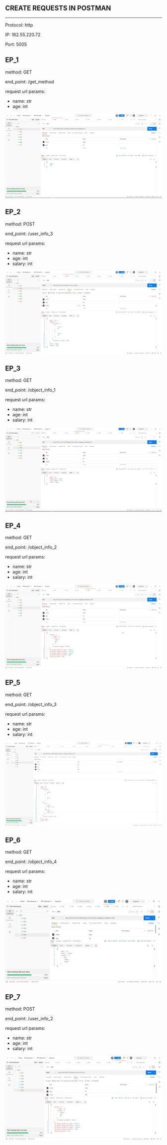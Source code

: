 ## CREATE REQUESTS IN POSTMAN
_____
Protocol: http

IP: 162.55.220.72

Port: 5005

## EP_1
method: GET

end_point: /get_method

request url params:
- name: str
- age: int

<img src="EP_1.png" alt="EP_1">

## EP_2
method: POST

end_point: /user_info_3

request url params:
- name: str
- age: int
- salary: int

<img src="EP_2.png" alt="EP_2">

## EP_3
method: GET

end_point: /object_info_1

request url params:
- name: str
- age: int
- salary: int

<img src="EP_3.png" alt="EP_3">

## EP_4
method: GET

end_point: /object_info_2

request url params:
- name: str
- age: int
- salary: int

<img src="EP_4.png" alt="EP_4">

## EP_5
method: GET

end_point: /object_info_3

request url params:
- name: str
- age: int
- salary: int

<img src="EP_5.png" alt="EP_5">

## EP_6
method: GET

end_point: /object_info_4

request url params:
- name: str
- age: int
- salary: int

<img src="EP_6.png" alt="EP_6">

## EP_7
method: POST

end_point: /user_info_2

request url params:
- name: str
- age: int
- salary: int

<img src="EP_7.png" alt="EP_7">
